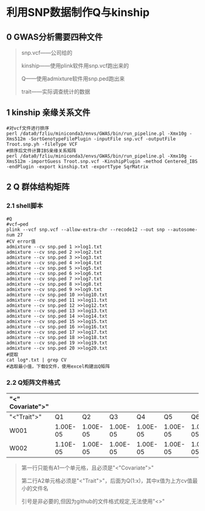 # 利用SNP数据制作Q与kinship

## 0 GWAS分析需要四种文件

> snp.vcf——公司给的
>
> kinship——使用plink软件用snp.vcf跑出来的
>
> Q——使用admixture软件用snp.ped跑出来
>
> trait——实际调查统计的数据

## 1 kinship 亲缘关系文件

```shell
#对vcf文件进行排序
perl /data0/fzliu/miniconda3/envs/GWAS/bin/run_pipeline.pl -Xmx10g -Xms512m -SortGenotypeFilePlugin -inputFile snp.vcf -outputFile Troot.snp.yh -fileType VCF
#排序后文件计算IBS亲缘关系矩阵
perl /data0/fzliu/miniconda3/envs/GWAS/bin/run_pipeline.pl -Xmx10g -Xms512m -importGuess Troot.snp.vcf -KinshipPlugin -method Centered_IBS -endPlugin -export kinship.txt -exportType SqrMatrix
```

## 2 Q 群体结构矩阵

### 2.1 shell脚本

```shell
#Q
#vcf→ped
plink --vcf snp.vcf --allow-extra-chr --recode12 --out snp --autosome-num 27
#CV error值
admixture --cv snp.ped 1 >>log1.txt
admixture --cv snp.ped 2 >>log2.txt
admixture --cv snp.ped 3 >>log3.txt
admixture --cv snp.ped 4 >>log4.txt
admixture --cv snp.ped 5 >>log5.txt
admixture --cv snp.ped 6 >>log6.txt
admixture --cv snp.ped 7 >>log7.txt
admixture --cv snp.ped 8 >>log8.txt
admixture --cv snp.ped 9 >>log9.txt
admixture --cv snp.ped 10 >>log10.txt
admixture --cv snp.ped 11 >>log11.txt
admixture --cv snp.ped 12 >>log12.txt
admixture --cv snp.ped 13 >>log13.txt
admixture --cv snp.ped 14 >>log14.txt
admixture --cv snp.ped 15 >>log15.txt
admixture --cv snp.ped 16 >>log16.txt
admixture --cv snp.ped 17 >>log17.txt
admixture --cv snp.ped 18 >>log18.txt
admixture --cv snp.ped 19 >>log19.txt
admixture --cv snp.ped 20 >>log20.txt
#提取
cat log*.txt | grep CV
#选取最小值，下载Q文件，使用excel构建出Q矩阵
```

### 2.2 Q矩阵文件格式

| "<" Covariate">" |          |          |          |          |          |          |          |          |          |          |          |         |          |          |          |         |
| :--------------- | -------- | -------- | -------- | -------- | -------- | -------- | -------- | -------- | -------- | -------- | -------- | ------- | -------- | -------- | -------- | ------- |
| "<"Trait">"      | Q1       | Q2       | Q3       | Q4       | Q5       | Q6       | Q7       | Q8       | Q9       | Q10      | Q11      | Q12     | Q13      | Q14      | Q15      | Q16     |
| W001             | 1.00E-05 | 1.00E-05 | 1.00E-05 | 1.00E-05 | 1.00E-05 | 1.00E-05 | 1.00E-05 | 1.00E-05 | 1.00E-05 | 1.00E-05 | 1.00E-05 | 0.00001 | 1.00E-05 | 0.99985  | 0.00001  | 0.00001 |
| W002             | 1.10E-05 | 1.00E-05 | 1.00E-05 | 1.00E-05 | 1.00E-05 | 1.00E-05 | 1.20E-05 | 6.97E-02 | 1.21E-01 | 1.00E-05 | 1.00E-05 | 0.00001 | 1.00E-05 | 0.809279 | 0.000011 | 0.00001 |

> 第一行只能有A1一个单元格，且必须是"<"Covariate">"
>
> 第二行A2单元格必须是"<"Trait">"，后面为Q(1:x)，其中x值为上方cv值最小的文件名
>
> 引号是非必要的,但因为github的文件格式规定,无法使用"<>"



